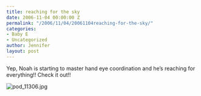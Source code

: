 ```yaml
---
title: reaching for the sky
date: 2006-11-04 00:00:00 Z
permalink: "/2006/11/04/20061104reaching-for-the-sky/"
categories:
- Baby E
- Uncategorized
author: Jennifer
layout: post
---
```


Yep, Noah is starting to master hand eye coordination and he&#8217;s reaching for everything!! Check it out!!

<img id="image61" alt="pod_11306.jpg" src="http://static.squarespace.com/static/50db6bb3e4b015296cd43789/50dfa5b1e4b0dc6320e0b5ea/50dfa5b1e4b0dc6320e0b622/1162653574000/?format=original" />
